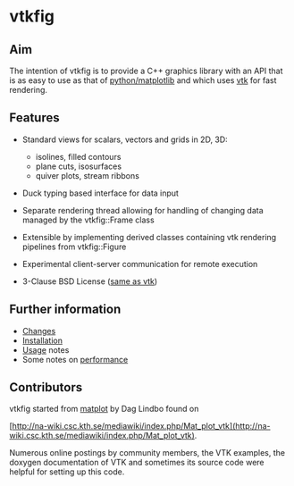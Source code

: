 vtkfig
======


## Aim

The intention of  vtkfig is to provide a C++  graphics library with an
API     that    is     as     easy    to     use     as    that     of
[python/matplotlib](https://matplotlib.org/)     and    which     uses
[vtk](http://vtk.org) for fast rendering.

## Features

- Standard views for scalars, vectors and grids in 2D, 3D:
    - isolines, filled contours
    - plane cuts, isosurfaces
    - quiver plots, stream ribbons

- Duck typing based interface for data input

- Separate  rendering thread  allowing for  handling of  changing data
  managed by the vtkfig::Frame class

- Extensible by implementing derived classes  containing
  vtk rendering pipelines from vtkfig::Figure

- Experimental client-server communication for remote execution

- 3-Clause BSD License ([same as vtk](http://www.vtk.org/licensing/))


## Further information
- [Changes](doc/changes.md)
- [Installation](doc/installation.md) 
- [Usage](doc/usage.md)  notes
- Some notes on [performance](doc/performance.md) 


## Contributors

vtkfig                           started                          from
[matplot](http://www.csc.kth.se/~dag/matplot_20091021.tar.gz)  by  Dag
Lindbo found on   

[http://na-wiki.csc.kth.se/mediawiki/index.php/Mat_plot_vtk](http://na-wiki.csc.kth.se/mediawiki/index.php/Mat_plot_vtk).


Numerous online postings  by community members, the  VTK examples, the
doxygen  documentation  of VTK  and  sometimes  its source  code  were
helpful for setting up this code.

